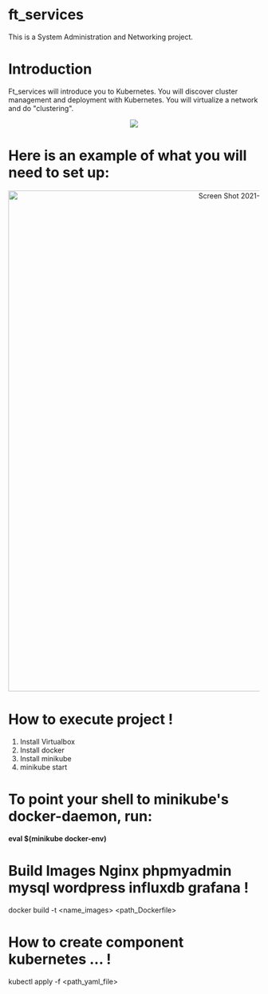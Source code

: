 # ft_services
 This is a System Administration and Networking project.

# Introduction
Ft_services will introduce you to Kubernetes. You will discover cluster management and
deployment with Kubernetes. You will virtualize a network and do "clustering".

<p align="center">
  <img src="https://user-images.githubusercontent.com/26336407/107672983-cff81100-6c95-11eb-9662-7229226ed06f.png">
</p>

# Here is an example of what you will need to set up:

<p align="center">
  <img width="1002" alt="Screen Shot 2021-02-11 at 6 06 32 PM" src="https://user-images.githubusercontent.com/26336407/107671303-fa48cf00-6c93-11eb-94ee-50a9a72e0e6d.png">
</p>

# How to execute project !
<ol>
  <li>Install Virtualbox</li>
  <li>Install docker</li>
  <li>Install minikube</li>
  <li>minikube start</li>
</ol>

# To point your shell to minikube's docker-daemon, run:
<b>eval $(minikube docker-env)</b>

# Build Images Nginx phpmyadmin mysql wordpress influxdb grafana !
docker build -t <name_images> <path_Dockerfile>

# How to create component kubernetes ... !
kubectl apply -f <path_yaml_file>
